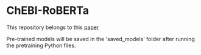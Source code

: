 # ChEBI-RoBERTa

This repository belongs to this [paper](https://daoxai.inf.unibz.it/papers/DAO-XAI-2021-paper-1.pdf)

Pre-trained models will be saved in the 'saved_models' folder after running the pretraining Python files. 
